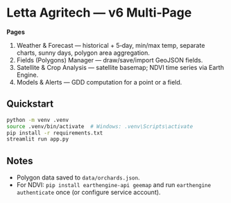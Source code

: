 # Letta Agritech — v6 Multi‑Page

**Pages**
1. Weather & Forecast — historical + 5‑day, min/max temp, separate charts, sunny days, polygon area aggregation.
2. Fields (Polygons) Manager — draw/save/import GeoJSON fields.
3. Satellite & Crop Analysis — satellite basemap; NDVI time series via Earth Engine.
4. Models & Alerts — GDD computation for a point or a field.

## Quickstart
```bash
python -m venv .venv
source .venv/bin/activate  # Windows: .venv\Scripts\activate
pip install -r requirements.txt
streamlit run app.py
```

## Notes
- Polygon data saved to `data/orchards.json`.
- For NDVI: `pip install earthengine-api geemap` and run `earthengine authenticate` once (or configure service account).
